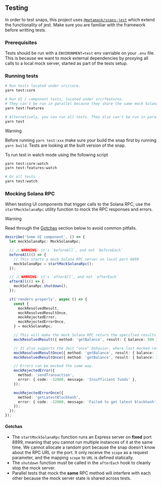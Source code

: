 ## Testing

In order to test snaps, this project uses [`@metamask/snaps-jest`](https://github.com/MetaMask/snaps/tree/main/packages/snaps-jest) which extend the functionality of jest.
Make sure you are familiar with the framework before writting tests.

### Prerequisites

Tests should be run with a `ENVIRONMENT=test` env varriable on your `.env` file.
This is because we want to mock external dependencies by proxying all calls to a local mock server, started as part of the tests setup.

### Running tests

```bash
# Run tests located under src/core.
yarn test:core

# Run UI / component tests, located under src/features.
# They can't be run in parallel because they share the same mock Solana RPC server, and conflicting mock implementations would lead to flaky tests.
yarn test:features

# Alternatively, you can run all tests. They also can't be run in parallel because of the reasons mentioned above.
yarn test
```

> [!WARNING]  
> Before running `yarn test:xxx` make sure your build the snap first by running `yarn build`. Tests are looking at the built version of the snap.

To run test in watch mode using the following script

```bash
yarn test:core:watch
yarn test:features:watch

# Or all tests
yarn test:watch
```

### Mocking Solana RPC

When testing UI components that trigger calls to the Solana RPC, use the `startMockSolanaRpc` utility function to mock the RPC responses and errors.

> [!WARNING]  
> Read through the [Gotchas](#gotchas) section below to avoid common pitfalls.

```ts
describe('Some UI component', () => {
  let mockSolanaRpc: MockSolanaRpc;

  // ⚠️ WARNING: it's `beforeAll`, and not `beforeEach`
  beforeAll(() => {
    // This starts a mock Solana RPC server on local port 8899
    mockSolanaRpc = startMockSolanaRpc();
  });

  // ⚠️ WARNING: it's `afterAll`, and not `afterEach`
  afterAll(() => {
    mockSolanaRpc.shutdown();
  });

  it('renders properly', async () => {
    const {
      mockResolvedResult,
      mockResolvedResultOnce,
      mockRejectedError,
      mockRejectedErrorOnce,
    } = mockSolanaRpc;

    // This will make the mock Solana RPC return the specified results for subsequent calls with the `getBalance` method.
    mockResolvedResult({ method: 'getBalance', result: { balance: 500 } });

    // It also supports the Jest "once" behavior, where last mocked response will be the first one used (LIFO).
    mockResolvedResultOnce({ method: 'getBalance', result: { balance: 1000 } });
    mockResolvedResultOnce({ method: 'getBalance', result: { balance: 2000 } });

    // Errors can be mocked the same way.
    mockRejectedError({
      method: 'sendTransaction',
      error: { code: -32000, message: 'Insufficient funds' },
    });

    mockRejectedErrorOnce({
      method: 'getLatestBlockhash',
      error: { code: -32000, message: 'Failed to get latest blockhash' },
    });
  });
});
```

#### Gotchas

- The `startMockSolanaRpc` function runs an Express server on **fixed** port 8899, meaning that you cannot run multiple instances of it at the same time. We cannot allocate a random port because the snap doesn't know about the RPC URL or the port. It only receive the `scope` as a request parameter, and the mapping `scope` to `URL` is defined statically.
- The `shutdown` function must be called in the `afterEach` hook to cleanly stop the mock server.
- Parallel tests that mock the **same** RPC method will interfere with each other because the mock server state is shared across tests.
